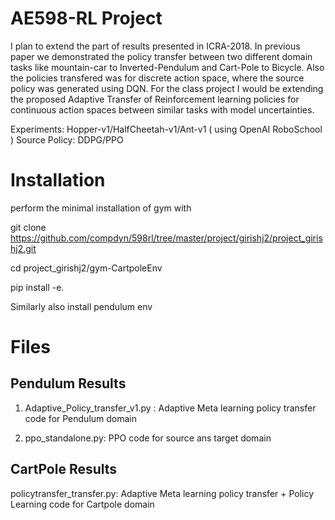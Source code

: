 # AE598-RL Project
I plan to extend the part of results presented in ICRA-2018. In previous paper we demonstrated the policy transfer between two different domain tasks like mountain-car to Inverted-Pendulum and Cart-Pole to Bicycle. Also the policies transfered was for discrete action space, where the source policy was generated using DQN. For the class project I would be extending the proposed  Adaptive Transfer of Reinforcement learning policies for continuous action spaces between similar tasks with model uncertainties.

Experiments: Hopper-v1/HalfCheetah-v1/Ant-v1 ( using OpenAI RoboSchool )
Source Policy: DDPG/PPO


# Installation

perform the minimal installation of gym with 

git clone https://github.com/compdyn/598rl/tree/master/project/girishj2/project_girishj2.git

cd project_girishj2/gym-CartpoleEnv

pip install -e.

Similarly also install pendulum env

# Files

## Pendulum Results

1) Adaptive_Policy_transfer_v1.py : Adaptive Meta learning policy transfer code for Pendulum domain

2) ppo_standalone.py: PPO code for source ans target domain

## CartPole Results

policytransfer_transfer.py: Adaptive Meta learning policy transfer + Policy Learning code for Cartpole domain



